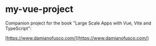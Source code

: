 # my-vue-project

Companion project for the book "Large Scale Apps with Vue, Vite and TypeScript":

[https://www.damianofusco.com/](https://www.damianofusco.com/)

